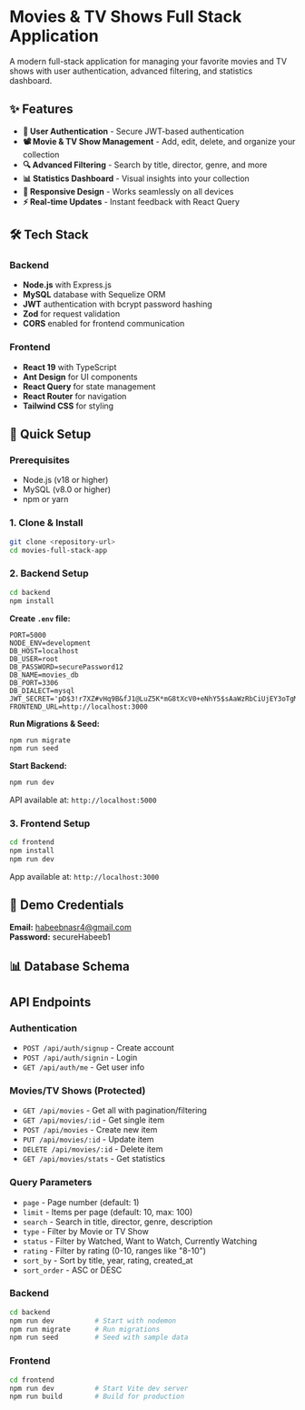 # Movies & TV Shows Full Stack Application

A modern full-stack application for managing your favorite movies and TV shows with user authentication, advanced filtering, and statistics dashboard.

## ✨ Features

- **🔐 User Authentication** - Secure JWT-based authentication
- **📽️ Movie & TV Show Management** - Add, edit, delete, and organize your collection
- **🔍 Advanced Filtering** - Search by title, director, genre, and more
- **📊 Statistics Dashboard** - Visual insights into your collection
- **📱 Responsive Design** - Works seamlessly on all devices
- **⚡ Real-time Updates** - Instant feedback with React Query

## 🛠️ Tech Stack

### Backend

- **Node.js** with Express.js
- **MySQL** database with Sequelize ORM
- **JWT** authentication with bcrypt password hashing
- **Zod** for request validation
- **CORS** enabled for frontend communication

### Frontend

- **React 19** with TypeScript
- **Ant Design** for UI components
- **React Query** for state management
- **React Router** for navigation
- **Tailwind CSS** for styling

## 🚀 Quick Setup

### Prerequisites

- Node.js (v18 or higher)
- MySQL (v8.0 or higher)
- npm or yarn

### 1. Clone & Install

```bash
git clone <repository-url>
cd movies-full-stack-app
```

### 2. Backend Setup

```bash
cd backend
npm install
```

**Create `.env` file:**

```env
PORT=5000
NODE_ENV=development
DB_HOST=localhost
DB_USER=root
DB_PASSWORD=securePassword12
DB_NAME=movies_db
DB_PORT=3306
DB_DIALECT=mysql
JWT_SECRET='pD$3!r7XZ#vHq9B&fJ1@LuZ5K*mG8tXcV0+eNhY5$sAaWzRbCiUjEY3oTgM6QnLd'
FRONTEND_URL=http://localhost:3000 
```

**Run Migrations & Seed:**

```bash
npm run migrate
npm run seed
```

**Start Backend:**

```bash
npm run dev
```

API available at: `http://localhost:5000`

### 3. Frontend Setup

```bash
cd frontend
npm install
npm run dev
```

App available at: `http://localhost:3000`

## 🔐 Demo Credentials

**Email:** habeebnasr4@gmail.com  
**Password:** secureHabeeb1

## 📊 Database Schema

## API Endpoints

### Authentication

- `POST /api/auth/signup` - Create account
- `POST /api/auth/signin` - Login
- `GET /api/auth/me` - Get user info

### Movies/TV Shows (Protected)

- `GET /api/movies` - Get all with pagination/filtering
- `GET /api/movies/:id` - Get single item
- `POST /api/movies` - Create new item
- `PUT /api/movies/:id` - Update item
- `DELETE /api/movies/:id` - Delete item
- `GET /api/movies/stats` - Get statistics

### Query Parameters

- `page` - Page number (default: 1)
- `limit` - Items per page (default: 10, max: 100)
- `search` - Search in title, director, genre, description
- `type` - Filter by Movie or TV Show
- `status` - Filter by Watched, Want to Watch, Currently Watching
- `rating` - Filter by rating (0-10, ranges like "8-10")
- `sort_by` - Sort by title, year, rating, created_at
- `sort_order` - ASC or DESC

### Backend

```bash
cd backend
npm run dev          # Start with nodemon
npm run migrate      # Run migrations
npm run seed         # Seed with sample data
```

### Frontend

```bash
cd frontend
npm run dev          # Start Vite dev server
npm run build        # Build for production
```
